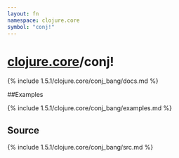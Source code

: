 ```yaml
---
layout: fn
namespace: clojure.core
symbol: "conj!"
---
```


# [clojure.core](../)/conj!

{% include 1.5.1/clojure.core/conj_bang/docs.md %}

##Examples

{% include 1.5.1/clojure.core/conj_bang/examples.md %}
## Source
{% include 1.5.1/clojure.core/conj_bang/src.md %}

